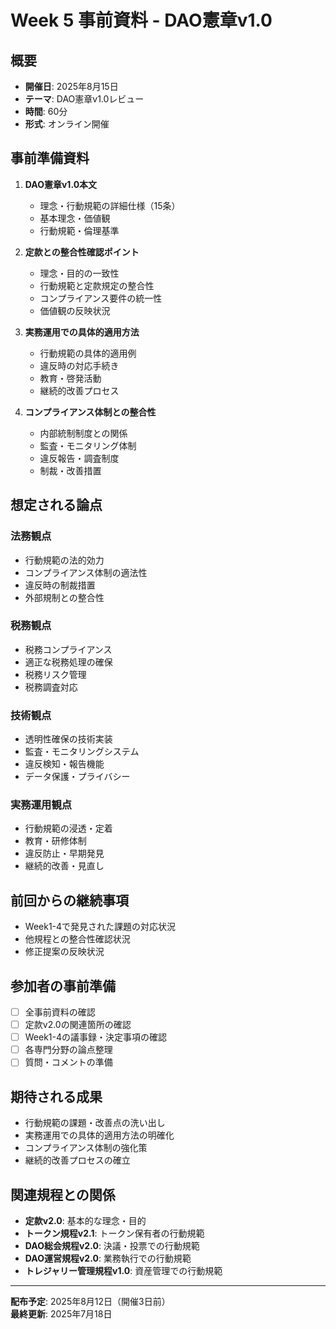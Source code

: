 # Week 5 事前資料 - DAO憲章v1.0

## 概要
- **開催日**: 2025年8月15日
- **テーマ**: DAO憲章v1.0レビュー
- **時間**: 60分
- **形式**: オンライン開催

## 事前準備資料
1. **DAO憲章v1.0本文**
   - 理念・行動規範の詳細仕様（15条）
   - 基本理念・価値観
   - 行動規範・倫理基準

2. **定款との整合性確認ポイント**
   - 理念・目的の一致性
   - 行動規範と定款規定の整合性
   - コンプライアンス要件の統一性
   - 価値観の反映状況

3. **実務運用での具体的適用方法**
   - 行動規範の具体的適用例
   - 違反時の対応手続き
   - 教育・啓発活動
   - 継続的改善プロセス

4. **コンプライアンス体制との整合性**
   - 内部統制制度との関係
   - 監査・モニタリング体制
   - 違反報告・調査制度
   - 制裁・改善措置

## 想定される論点
### 法務観点
- 行動規範の法的効力
- コンプライアンス体制の適法性
- 違反時の制裁措置
- 外部規制との整合性

### 税務観点
- 税務コンプライアンス
- 適正な税務処理の確保
- 税務リスク管理
- 税務調査対応

### 技術観点
- 透明性確保の技術実装
- 監査・モニタリングシステム
- 違反検知・報告機能
- データ保護・プライバシー

### 実務運用観点
- 行動規範の浸透・定着
- 教育・研修体制
- 違反防止・早期発見
- 継続的改善・見直し

## 前回からの継続事項
- Week1-4で発見された課題の対応状況
- 他規程との整合性確認状況
- 修正提案の反映状況

## 参加者の事前準備
- [ ] 全事前資料の確認
- [ ] 定款v2.0の関連箇所の確認
- [ ] Week1-4の議事録・決定事項の確認
- [ ] 各専門分野の論点整理
- [ ] 質問・コメントの準備

## 期待される成果
- 行動規範の課題・改善点の洗い出し
- 実務運用での具体的適用方法の明確化
- コンプライアンス体制の強化策
- 継続的改善プロセスの確立

## 関連規程との関係
- **定款v2.0**: 基本的な理念・目的
- **トークン規程v2.1**: トークン保有者の行動規範
- **DAO総会規程v2.0**: 決議・投票での行動規範
- **DAO運営規程v2.0**: 業務執行での行動規範
- **トレジャリー管理規程v1.0**: 資産管理での行動規範

---
**配布予定**: 2025年8月12日（開催3日前）  
**最終更新**: 2025年7月18日 